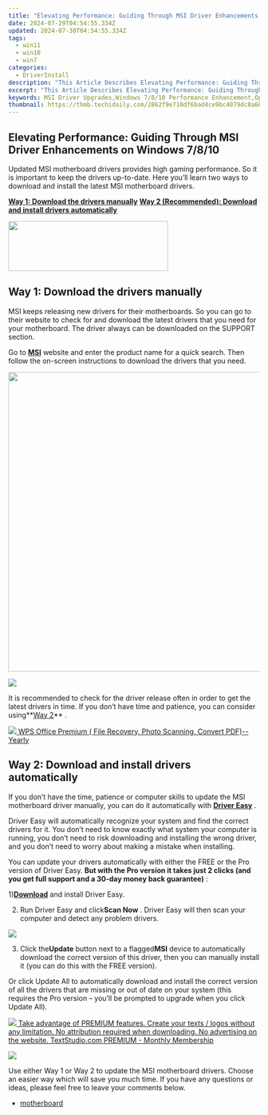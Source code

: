 ```yaml
---
title: "Elevating Performance: Guiding Through MSI Driver Enhancements on Windows 7/8/10"
date: 2024-07-29T04:54:55.334Z
updated: 2024-07-30T04:54:55.334Z
tags:
  - win11
  - win10
  - win7
categories:
  - DriverInstall
description: "This Article Describes Elevating Performance: Guiding Through MSI Driver Enhancements on Windows 7/8/10"
excerpt: "This Article Describes Elevating Performance: Guiding Through MSI Driver Enhancements on Windows 7/8/10"
keywords: MSI Driver Upgrades,Windows 7/8/10 Performance Enhancement,Optimize PC with MSI Drivers,MSI Driver Compatibility for Windows 7/8/10,Enhancing System Stability with MSI Drivers,Windows 7/8/10 Driver Enhancements Guide,Performance Tips for MSI Drivers on Windows Systems
thumbnail: https://thmb.techidaily.com/2862f9e710df6bad4ce9bc4079dc8a66e33ae9d0bd1d0ef6275f60c014f1ce3f.jpg
---
```


## Elevating Performance: Guiding Through MSI Driver Enhancements on Windows 7/8/10

 Updated MSI motherboard drivers provides high gaming performance. So it is important to keep the drivers up-to-date. Here you’ll learn two ways to download and install the latest MSI motherboard drivers.

**[Way 1: Download the drivers manually](#way1)**
**[Way 2 (Recommended): Download and install drivers automatically](#way2)**

<!-- affiliate ads begin -->
<a href="https://godlikehost.sjv.io/c/5597632/1920054/21774" target="_top" id="1920054"><img src="//a.impactradius-go.com/display-ad/21774-1920054" border="0" alt="" width="320" height="100"/></a><img height="0" width="0" src="https://imp.pxf.io/i/5597632/1920054/21774" style="position:absolute;visibility:hidden;" border="0" />
<!-- affiliate ads end -->
## Way 1: Download the drivers manually

 MSI keeps releasing new drivers for their motherboards. So you can go to their website to check for and download the latest drivers that you need for your motherboard. The driver always can be downloaded on the SUPPORT section.

 Go to [**MSI**](https://us.msi.com/support/) website and enter the product name for a quick search. Then follow the on-screen instructions to download the drivers that you need.

<!-- affiliate ads begin -->
<a href="https://appsumo.8odi.net/c/5597632/2082529/7443" target="_top" id="2082529"><img src="//a.impactradius-go.com/display-ad/7443-2082529" border="0" alt="" width="1200" height="600"/></a><img height="0" width="0" src="https://appsumo.8odi.net/i/5597632/2082529/7443" style="position:absolute;visibility:hidden;" border="0" />
<!-- affiliate ads end -->
![](https://images.drivereasy.com/wp-content/uploads/2017/05/img_59265d4b05f3d.jpg)

 It is recommended to check for the driver release often in order to get the latest drivers in time. If you don’t have time and patience, you can consider using**[Way 2](#way2)** .

<!-- affiliate ads begin -->
<a href="https://secure.2checkout.com/order/checkout.php?PRODS=38729081&QTY=1&AFFILIATE=108875&CART=1"><img src="https://website-prod.cache.wpscdn.com/img/wps-spreadsheet-free-excel-editor-online-offline-1x.93e269d.png" border="0">
WPS Office Premium ( File Recovery, Photo Scanning, Convert PDF)--Yearly</a>
<!-- affiliate ads end -->
## Way 2: Download and install drivers automatically

 If you don’t have the time, patience or computer skills to update the MSI motherboard driver manually, you can do it automatically with **[Driver Easy](https://tools.techidaily.com/drivereasy/download/)**  .

 Driver Easy will automatically recognize your system and find the correct drivers for it. You don’t need to know exactly what system your computer is running, you don’t need to risk downloading and installing the wrong driver, and you don’t need to worry about making a mistake when installing.

 You can update your drivers automatically with either the FREE or the Pro version of Driver Easy. **But with the Pro version it takes just 2 clicks (and you get full support and a 30-day money back guarantee)** :

 1)[**Download**](https://tools.techidaily.com/drivereasy/download/) and install Driver Easy.

 2) Run Driver Easy and click**Scan Now** . Driver Easy will then scan your computer and detect any problem drivers.

<!-- affiliate ads begin -->

<!-- affiliate ads end -->
![](https://images.drivereasy.com/wp-content/uploads/2017/05/img_592677832d340.png)

 3) Click the**Update** button next to a flagged**MSI** device to automatically download the correct version of this driver, then you can manually install it (you can do this with the FREE version).

 Or click Update All to automatically download and install the correct version of all the drivers that are missing or out of date on your system (this requires the Pro version – you’ll be prompted to upgrade when you click Update All).

<!-- affiliate ads begin -->
<a href="https://secure.textstudio.com/order/checkout.php?PRODS=35633281&QTY=1&AFFILIATE=108875&CART=1"> <img src="https://secure.avangate.com/images/merchant/d6eb8222c9718486bdabce8b897380f7/products/2_premium-icon.png" border="0"> Take advantage of PREMIUM features. 
Create your texts / logos without any limitation. 
No attribution required when downloading. 
No advertising on the website. 
 TextStudio.com  PREMIUM - Monthly Membership</a>
<!-- affiliate ads end -->
![](https://images.drivereasy.com/wp-content/uploads/2017/05/img_5926793a79791.jpg)

 Use either Way 1 or Way 2 to update the MSI motherboard drivers. Choose an easier way which will save you much time. If you have any questions or ideas, please feel free to leave your comments below.

* [motherboard](https://store.drivereasy.com/order/cart.php?PRODS=4731822&QTY=1&AFFILIATE=108875)

<ins class="adsbygoogle"
     style="display:block"
     data-ad-format="autorelaxed"
     data-ad-client="ca-pub-7571918770474297"
     data-ad-slot="1223367746"></ins>



<ins class="adsbygoogle"
     style="display:block"
     data-ad-client="ca-pub-7571918770474297"
     data-ad-slot="8358498916"
     data-ad-format="auto"
     data-full-width-responsive="true"></ins>






